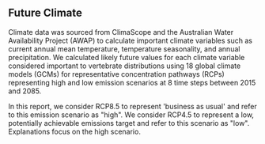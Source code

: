 
## Future Climate

Climate data was sourced from ClimaScope and the Australian Water Availability Project (AWAP) to calculate important climate variables such as current annual mean temperature, temperature seasonality, and annual precipitation.  We calculated likely future values for each climate variable considered important to vertebrate distributions using 18 global climate models (GCMs) for representative concentration pathways (RCPs) representing high and low emission scenarios at 8 time steps between 2015 and 2085.

In this report, we consider RCP8.5 to represent 'business as usual' and refer to this emission scenario as "high".  We consider RCP4.5 to represent a low, potentially achievable emissions target and refer to this scenario as "low".  Explanations focus on the high scenario.
